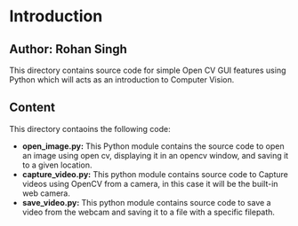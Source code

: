 # Introduction
## Author: Rohan Singh
This directory contains source code for simple Open CV GUI features using Python which will acts as an introduction to Computer Vision.  

## Content
This directory contaoins the following code:  
  - **open_image.py:** This Python module contains the source code to open an image using open cv, displaying it in an opencv window, and saving it to a given location.  
  - **capture_video.py:** This python module contains source code to Capture videos using OpenCV from a camera, in this case it will be the built-in web camera.
  - **save_video.py:** This python module contains source code to save a video from the webcam and saving it to a file with a specific filepath.  

